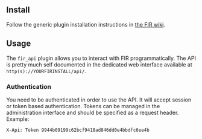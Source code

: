 ## Install

Follow the generic plugin installation instructions in [the FIR wiki](https://github.com/certsocietegenerale/FIR/wiki/Plugins).

## Usage

The `fir_api` plugin allows you to interact with FIR programmatically.
The API is pretty much self documented in the dedicated web interface available at `http(s)://YOURFIRINSTALL/api/`.

### Authentication

You need to be authenticated in order to use the API.
It will accept session or token based authentication.
Tokens can be managed in the administration interface and should be specified as a request header.
Example:

```
X-Api: Token 9944b09199c62bcf9418ad846dd0e4bbdfc6ee4b
```
